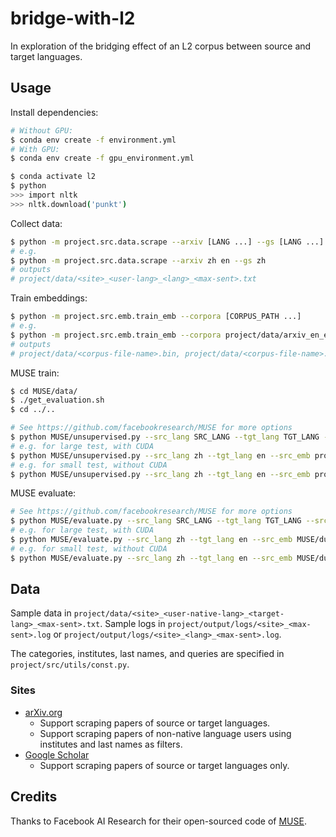 # bridge-with-l2

In exploration of the bridging effect of an L2 corpus between source and target languages.

## Usage

Install dependencies:

```bash
# Without GPU:
$ conda env create -f environment.yml
# With GPU:
$ conda env create -f gpu_environment.yml

$ conda activate l2
$ python
>>> import nltk
>>> nltk.download('punkt')
```

Collect data:

```bash
$ python -m project.src.data.scrape --arxiv [LANG ...] --gs [LANG ...]
# e.g.
$ python -m project.src.data.scrape --arxiv zh en --gs zh
# outputs
# project/data/<site>_<user-lang>_<lang>_<max-sent>.txt
```

Train embeddings:

```bash
$ python -m project.src.emb.train_emb --corpora [CORPUS_PATH ...]
# e.g.
$ python -m project.src.emb.train_emb --corpora project/data/arxiv_en_en_100.txt project/data/google-scholar_zh_zh_100.txt
# outputs
# project/data/<corpus-file-name>.bin, project/data/<corpus-file-name>.vec
```

MUSE train:

```bash
$ cd MUSE/data/
$ ./get_evaluation.sh
$ cd ../..

# See https://github.com/facebookresearch/MUSE for more options
$ python MUSE/unsupervised.py --src_lang SRC_LANG --tgt_lang TGT_LANG --src_emb SRC_EMB --tgt_emb TGT_EMB
# e.g. for large test, with CUDA
$ python MUSE/unsupervised.py --src_lang zh --tgt_lang en --src_emb project/data/google-scholar_zh_zh_1M.vec --tgt_emb project/data/arxiv_en_en_1M.vec --normalize_embeddings center --exp_name test-large
# e.g. for small test, without CUDA
$ python MUSE/unsupervised.py --src_lang zh --tgt_lang en --src_emb project/data/google-scholar_zh_zh_100.vec --tgt_emb project/data/arxiv_en_en_100.vec --cuda 0 --n_epochs 2 --dis_most_frequent 100 --epoch_size 64 --normalize_embeddings center --exp_name test-small
```

MUSE evaluate:

```bash
# See https://github.com/facebookresearch/MUSE for more options
$ python MUSE/evaluate.py --src_lang SRC_LANG --tgt_lang TGT_LANG --src_emb SRC_EMB --tgt_emb TGT_EMB
# e.g. for large test, with CUDA
$ python MUSE/evaluate.py --src_lang zh --tgt_lang en --src_emb MUSE/dumped/test-large/3ozzevm3ik/vectors-zh.txt --tgt_emb MUSE/dumped/test-large/3ozzevm3ik/vectors-en.txt --max_vocab 200000 --exp_name test-large-eval
# e.g. for small test, without CUDA
$ python MUSE/evaluate.py --src_lang zh --tgt_lang en --src_emb MUSE/dumped/test-small/3ozzevm3ik/vectors-zh.txt --tgt_emb MUSE/dumped/test-small/3ozzevm3ik/vectors-en.txt --max_vocab 500 --cuda 0 --exp_name test-small-eval
```

## Data

Sample data in `project/data/<site>_<user-native-lang>_<target-lang>_<max-sent>.txt`.
Sample logs in `project/output/logs/<site>_<max-sent>.log` or `project/output/logs/<site>_<lang>_<max-sent>.log`.

The categories, institutes, last names, and queries are specified in `project/src/utils/const.py`.

### Sites

- [arXiv.org](https://arxiv.org/)
  - Support scraping papers of source or target languages.
  - Support scraping papers of non-native language users using institutes and last names as filters.
- [Google Scholar](https://scholar.google.com/scholar)
  - Support scraping papers of source or target languages only.

## Credits

Thanks to Facebook AI Research for their open-sourced code of [MUSE](https://github.com/facebookresearch/MUSE).